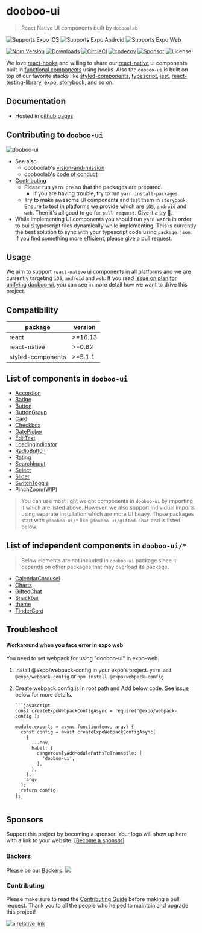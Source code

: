 # dooboo-ui

> React Native UI components built by `dooboolab`

<p>
  <!-- iOS -->
  <img alt="Supports Expo iOS" longdesc="Supports Expo iOS" src="https://img.shields.io/badge/iOS-4630EB.svg?style=flat-square&logo=APPLE&labelColor=999999&logoColor=fff" />
  <!-- Android -->
  <img alt="Supports Expo Android" longdesc="Supports Expo Android" src="https://img.shields.io/badge/Android-4630EB.svg?style=flat-square&logo=ANDROID&labelColor=A4C639&logoColor=fff" />
  <!-- Web -->
  <img alt="Supports Expo Web" longdesc="Supports Expo Web" src="https://img.shields.io/badge/web-4630EB.svg?style=flat-square&logo=GOOGLE-CHROME&labelColor=4285F4&logoColor=fff" />
</p>

[![Npm Version](http://img.shields.io/npm/v/dooboo-ui.svg?style=flat-square)](https://npmjs.org/package/dooboo-ui)
[![Downloads](http://img.shields.io/npm/dm/dooboo-ui.svg?style=flat-square)](https://npmjs.org/package/dooboo-ui)
[![CircleCI](https://circleci.com/gh/dooboolab/dooboo-ui.svg?style=shield)](https://circleci.com/gh/dooboolab/dooboo-ui)
[![codecov](https://codecov.io/gh/dooboolab/dooboo-ui/branch/master/graph/badge.svg)](https://codecov.io/gh/dooboolab/dooboo-ui)
[![Sponsor](https://opencollective.com/dooboo-ui/tiers/badge.svg?style=shield)](https://opencollective.com/dooboo-ui/tiers/badge.svg)
![License](http://img.shields.io/npm/l/dooboo-ui.svg?style=flat-square)

We love [react-hooks](https://code.fb.com/open-source/react-hooks) and willing to share our [react-native](https://facebook.github.io/react-native) ui components built in [functional components](https://logrocket.com/blog/pure-functional-components) using hooks. Also the `dooboo-ui` is built on top of our favorite stacks like [styled-components](https://styled-components.com), [typescript](https://typescript.org), [jest](https://jestjs.io), [react-testing-library](https://testing-library.com/docs/react-testing-library/intro), [expo](https://expo.io), [storybook](https://storybook.js.org), and so on.

## Documentation

- Hosted in [github pages](https://dooboolab.github.io/dooboo-ui)

## Contributing to `dooboo-ui`

![dooboo-ui](https://user-images.githubusercontent.com/27461460/73331047-ea876400-42a5-11ea-9c9c-1c997eb961be.png)

- See also
  - dooboolab's [vision-and-mission](https://github.com/dooboolab/dooboolab.com/blob/master/vision-and-mission.md)
  - dooboolab's [code of conduct](https://github.com/dooboolab/dooboolab.com/blob/master/code-of-conduct.md)
- [Contributing](CONTRIBUTING.md)
  - Please run `yarn pre` so that the packages are prepared.
    - If you are having trouble, try to run `yarn install-packages`.
  - Try to make awesome UI components and test them in `storybook`. Ensure to test in platforms we provide which are `iOS`, `android` and `web`. Then it's all good to go for `pull request`. Give it a try :blossom:.
- While implementing UI components you should run `yarn watch` in order to build typescript files dynamically while implementing. This is currently the best solution to sync with your typescript code using `package.json`. If you find something more efficient, please give a pull request.

## Usage

We aim to support `react-native` ui components in all platforms and we are currently targeting `iOS`, `android` and `web`. If you read [issue on plan for unifying dooboo-ui](https://github.com/dooboolab/dooboo-ui/issues/194), you can see in more detail how we want to drive this project.

## Compatibility

| package           | version |
| ----------------- | ------- |
| react             | >=16.13 |
| react-native      | >=0.62  |
| styled-components | >=5.1.1 |

## List of components in `dooboo-ui`

- [Accordion](https://github.com/dooboolab/dooboo-ui/tree/master/main/Accordion)
- [Badge](https://github.com/dooboolab/dooboo-ui/tree/master/main/Badge)
- [Button](https://github.com/dooboolab/dooboo-ui/tree/master/main/Button)
- [ButtonGroup](https://github.com/dooboolab/dooboo-ui/tree/master/main/ButtonGroup)
- [Card](https://github.com/dooboolab/dooboo-ui/tree/master/main/Card)
- [Checkbox](https://github.com/dooboolab/dooboo-ui/tree/master/main/Checkbox)
- [DatePicker](https://github.com/dooboolab/dooboo-ui/tree/master/main/DatePicker)
- [EditText](https://github.com/dooboolab/dooboo-ui/tree/master/main/EditText)
- [LoadingIndicator](https://github.com/dooboolab/dooboo-ui/tree/master/main/LoadingIndicator)
- [RadioButton](https://github.com/dooboolab/dooboo-ui/tree/master/main/RadioButton)
- [Rating](https://github.com/dooboolab/dooboo-ui/tree/master/main/Rating)
- [SearchInput](https://github.com/dooboolab/dooboo-ui/tree/master/main/SearchInput)
- [Select](https://github.com/dooboolab/dooboo-ui/tree/master/main/Select)
- [Slider](https://github.com/dooboolab/dooboo-ui/tree/master/main/Slider)
- [SwitchToggle](https://github.com/dooboolab/dooboo-ui/tree/master/main/SwitchToggle)
- [PinchZoom](https://github.com/dooboolab/dooboo-ui/tree/master/main/PinchZoom)(WIP)

> You can use most light weight components in `dooboo-ui` by importing it which are listed above. However, we also support individual imports using seperate installation which are more UI heavy. Those packages start with `@dooboo-ui/*` like `@dooboo-ui/gifted-chat` and is listed below.

## List of independent components in `dooboo-ui/*`

> Below elements are not included in `dooboo-ui` package since it depends on other packages that may overload its package.

- [CalendarCarousel](https://github.com/dooboolab/dooboo-ui/tree/master/packages/CalendarCarousel)
- [Charts](https://github.com/dooboolab/dooboo-ui/tree/master/packages/Charts)
- [GiftedChat](https://github.com/dooboolab/dooboo-ui/tree/master/packages/GiftedChat)
- [Snackbar](https://github.com/dooboolab/dooboo-ui/tree/master/packages/Snackbar)
- [theme](https://github.com/dooboolab/dooboo-ui/tree/master/packages/theme)
- [TinderCard](https://github.com/dooboolab/dooboo-ui/tree/master/packages/TinderCard)

## Troubleshoot

#### Workaround when you face error in expo web

You need to set webpack for using "dooboo-ui" in expo-web.

1.  Install @expo/webpack-config in your expo's project.
    `yarn add @expo/webpack-config`
    or `npm install @expo/webpack-config`

2.  Create webpack.config.js in root path and Add below code.
    See [issue](https://forums.expo.io/t/error-when-running-expo-start-web/33096/3) below for more details.

        ```javascript
        const createExpoWebpackConfigAsync = require('@expo/webpack-config');

        module.exports = async function(env, argv) {
          const config = await createExpoWebpackConfigAsync(
            {
              ...env,
              babel: {
                dangerouslyAddModulePathsToTranspile: [
                  'dooboo-ui',
                ],
              },
            },
            argv
          );
          return config;
        };
        ```

## Sponsors

Support this project by becoming a sponsor. Your logo will show up here with
a link to your website. \[[Become a sponsor](https://opencollective.com/dooboo-ui#sponsor)\]

### Backers

Please be our [Backers](https://opencollective.com/dooboo-ui#backers).
<a href="https://opencollective.com/dooboo-ui#backers" target="_blank"><img src="https://opencollective.com/dooboo-ui/backers.svg?width=890"></a>

### Contributing

Please make sure to read the [Contributing Guide](CONTRIBUTING.md) before making a pull request.
Thank you to all the people who helped to maintain and upgrade this project!

[![a relative link](https://opencollective.com/dooboo-ui/contributors.svg?width=890&button=true)](https://github.com/dooboolab/dooboo-ui/graphs/contributors)
